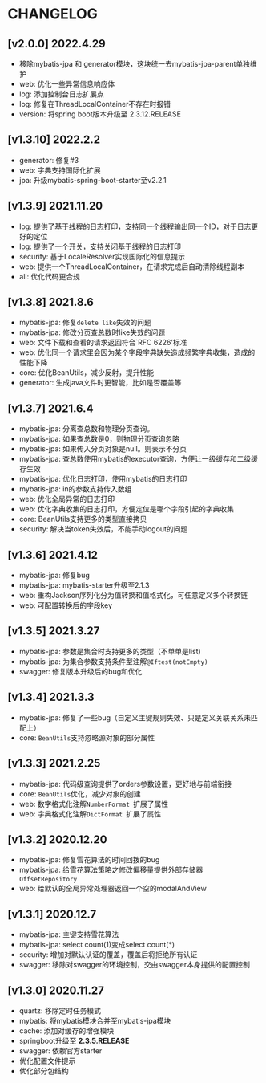 # CHANGELOG

## [v2.0.0] 2022.4.29

* 移除mybatis-jpa 和 generator模块，这块统一去mybatis-jpa-parent单独维护
* web: 优化一些异常信息响应体
* log: 添加控制台日志扩展点
* log: 修复在ThreadLocalContainer不存在时报错
* version: 将spring boot版本升级至 2.3.12.RELEASE 

## [v1.3.10] 2022.2.2

* generator:  修复#3
* web: 字典支持国际化扩展
* jpa: 升级mybatis-spring-boot-starter至v2.2.1

## [v1.3.9] 2021.11.20

* log:  提供了基于线程的日志打印，支持同一个线程输出同一个ID，对于日志更好的定位
* log: 提供了一个开关，支持关闭基于线程的日志打印
* security:  基于LocaleResolver实现国际化的信息提示
* web: 提供一个ThreadLocalContainer，在请求完成后自动清除线程副本
* all: 优化代码更合规

## [v1.3.8] 2021.8.6

* mybatis-jpa: 修复`delete like`失效的问题
* mybatis-jpa: 修改分页查总数时like失效的问题
* web: 文件下载和查看的请求返回符合`RFC 6226'标准
* web: 优化同一个请求里会因为某个字段字典缺失造成频繁字典收集，造成的性能下降
* core: 优化BeanUtils，减少反射，提升性能
* generator: 生成java文件时更智能，比如是否覆盖等

## [v1.3.7] 2021.6.4

* mybatis-jpa: 分离查总数和物理分页查询。
* mybatis-jpa: 如果查总数是0，则物理分页查询忽略
* mybatis-jpa: 如果传入分页对象是null。则表示不分页
* mybatis-jpa: 查总数使用mybatis的executor查询，方便让一级缓存和二级缓存生效
* mybatis-jpa: 优化日志打印，使用mybatis的日志打印
* mybatis-jpa: in的参数支持传入数组
* web: 优化全局异常的日志打印
* web: 优化字典收集的日志打印，方便定位是哪个字段引起的字典收集
* core: BeanUtils支持更多的类型直接拷贝
* security: 解决当token失效后，不能手动logout的问题

## [v1.3.6] 2021.4.12

* mybatis-jpa: 修复bug
* mybatis-jpa: mybatis-starter升级至2.1.3
* web: 重构Jackson序列化分为值转换和值格式化，可任意定义多个转换链
* web: 可配置转换后的字段key

## [v1.3.5] 2021.3.27

* mybatis-jpa: 参数是集合时支持更多的类型（不单单是list)
* mybatis-jpa: 为集合参数支持条件型注解`@Iftest(notEmpty)`
* swagger:  修复版本升级后的bug和优化

## [v1.3.4] 2021.3.3

* mybatis-jpa: 修复了一些bug（自定义主键规则失效、只是定义关联关系未匹配上）
* core:  `BeanUtils`支持忽略源对象的部分属性

## [v1.3.3] 2021.2.25

* mybatis-jpa: 代码级查询提供了orders参数设置，更好地与前端衔接
* core:  `BeanUtils`优化，减少对象的创建
* web: 数字格式化注解`NumberFormat `扩展了属性
* web: 字典格式化注解`DictFormat `扩展了属性

## [v1.3.2] 2020.12.20

* mybatis-jpa: 修复雪花算法的时间回拨的bug
* mybatis-jpa:  给雪花算法策略之修改偏移量提供外部存储器`OffsetRepository `
* web: 给默认的全局异常处理器返回一个空的modalAndView

## [v1.3.1] 2020.12.7

* mybatis-jpa: 主键支持雪花算法
* mybatis-jpa:  select count(1)变成select count(*)
* security: 增加对默认认证的覆盖，覆盖后将拒绝所有认证
* swagger: 移除对swagger的环境控制，交由swagger本身提供的配置控制

## [v1.3.0] 2020.11.27

* quartz: 移除定时任务模式
* mybatis: 将mybatis模块合并至mybatis-jpa模块
* cache: 添加对缓存的增强模块
* springboot升级至 **2.3.5.RELEASE**  
* swagger: 依赖官方starter
* 优化配置文件提示
* 优化部分包结构
